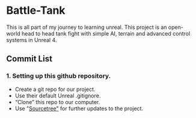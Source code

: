 # Battle-Tank
This is all part of my journey to learning unreal. This project is an open-world head to head tank fight with simple AI, terrain and advanced control systems in Unreal 4. 
## Commit List

### 1. Setting up this github repository.
- Create a git repo for our project.
- Use their default Unreal .gitignore.
- “Clone” this repo to our computer.
- Use "[Sourcetree"](https://www.sourcetreeapp.com/) for further updates to the project.
